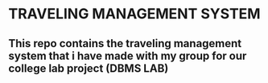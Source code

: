 # TRAVELING MANAGEMENT SYSTEM
## This repo contains the traveling management system that i have made with my group for our college lab project (DBMS LAB) 
